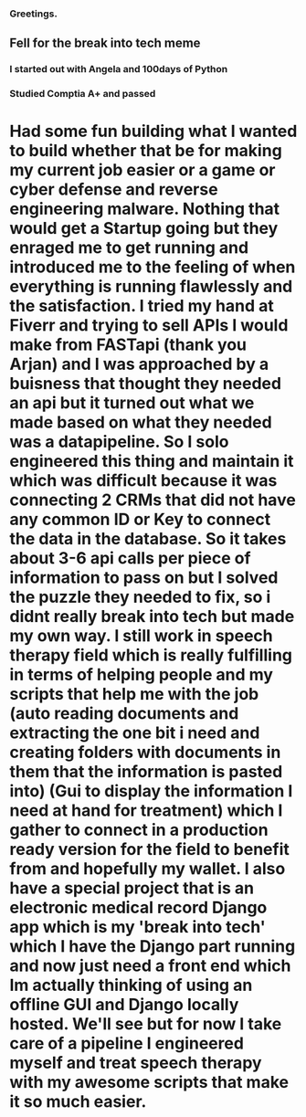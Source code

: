 ### Greetings.

## Fell for the break into tech meme
### I started out with Angela and 100days of Python
### Studied Comptia A+ and passed 
# Had some fun building what I wanted to build whether that be for making my current job easier or a game or cyber defense and reverse engineering malware. Nothing that would get a Startup going but they enraged me to get running and introduced me to the feeling of when everything is running flawlessly and the satisfaction. I tried my hand at Fiverr and trying to sell APIs I would make from FASTapi (thank you Arjan) and I was approached by a buisness that thought they needed an api but it turned out what we made based on what they needed was a datapipeline. So I solo engineered this thing and maintain it which was difficult because it was connecting 2 CRMs that did not have any common ID or Key to connect the data in the database. So it takes about 3-6 api calls per piece of information to pass on but I solved the puzzle they needed to fix, so i didnt really break into tech but made my own way. I still work in speech therapy field which is really fulfilling in terms of helping people and my scripts that help me with the job (auto reading documents and extracting the one bit i need and creating folders with documents in them that the information is pasted into) (Gui to display the information I need at hand for treatment) which I gather to connect in a production ready version for the field to benefit from and hopefully my wallet. I also have a special project that is an electronic medical record Django app which is my 'break into tech' which I have the Django part running and now just need a front end which Im actually thinking of using an offline GUI and Django locally hosted. We'll see but for now I take care of a pipeline I engineered myself and treat speech therapy with my awesome scripts that make it so much easier.
